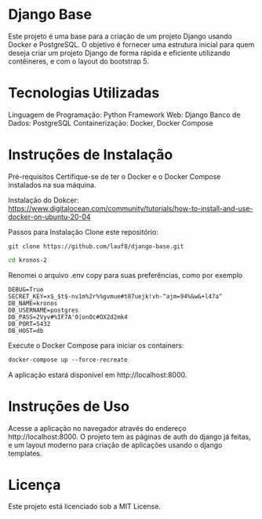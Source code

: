 # Django Base
Este projeto é uma base para a criação de um projeto Django usando Docker e PostgreSQL. O objetivo é fornecer uma estrutura inicial para quem deseja criar um projeto Django de forma rápida e eficiente utilizando contêineres, e com o layout do bootstrap 5.

# Tecnologias Utilizadas
Linguagem de Programação: Python
Framework Web: Django
Banco de Dados: PostgreSQL
Containerização: Docker, Docker Compose


# Instruções de Instalação
Pré-requisitos
Certifique-se de ter o Docker e o Docker Compose instalados na sua máquina.

Instalação do Dokcer:
<https://www.digitalocean.com/community/tutorials/how-to-install-and-use-docker-on-ubuntu-20-04>

Passos para Instalação
Clone este repositório:

```git
git clone https://github.com/lauf8/django-base.git
```
```bash
cd kronos-2
```

Renomei o arquivo .env copy para suas preferências, como por exemplo

```.env
DEBUG=True
SECRET_KEY=x$_$t$-nv1m%2r%%gvmue#t87uejk!vh-^ajm=94%&w&+l47a^
DB_NAME=kronos
DB_USERNAME=postgres
DB_PASS=2Vyv#%IF7A'0|onOc#OX2d2mk4
DB_PORT=5432
DB_HOST=db
```

Execute o Docker Compose para iniciar os containers:

```dockerfile
docker-compose up --force-recreate 
```


A aplicação estará disponível em http://localhost:8000.

# Instruções de Uso
Acesse a aplicação no navegador através do endereço http://localhost:8000.
O projeto tem as páginas de auth do django já feitas, e um layout moderno para criação de aplicações usando o django templates.

# Licença
Este projeto está licenciado sob a MIT License.
